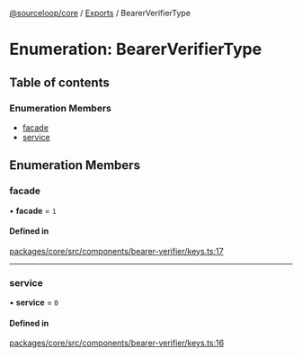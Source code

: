 [@sourceloop/core](../README.md) / [Exports](../modules.md) / BearerVerifierType

# Enumeration: BearerVerifierType

## Table of contents

### Enumeration Members

- [facade](BearerVerifierType.md#facade)
- [service](BearerVerifierType.md#service)

## Enumeration Members

### facade

• **facade** = ``1``

#### Defined in

[packages/core/src/components/bearer-verifier/keys.ts:17](https://github.com/sourcefuse/loopback4-microservice-catalog/blob/93a7f917/packages/core/src/components/bearer-verifier/keys.ts#L17)

___

### service

• **service** = ``0``

#### Defined in

[packages/core/src/components/bearer-verifier/keys.ts:16](https://github.com/sourcefuse/loopback4-microservice-catalog/blob/93a7f917/packages/core/src/components/bearer-verifier/keys.ts#L16)
